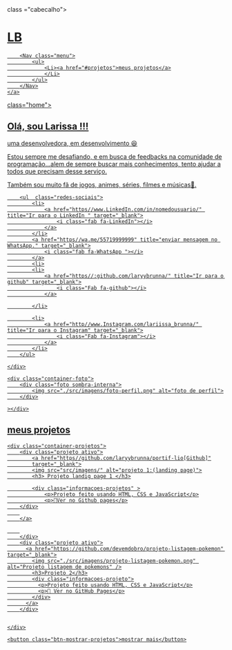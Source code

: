 <!DOCTYPE html>
<html lang="pt-BR">
<head>
<meta charset="UT-8">
<meta name="viwerpoint" content="width=device-width,initial-scale=1.0">
<title>Larissa Bruna Front end</title>

<link
    rel="stylesheet"
    href="https://cdnjs.cloudflare.com/ajax/libs/font-awesome/5.15.4/css/all.min.css"
  />

<link
    rel="stylesheet"
    href="https://cdn.jsdelivr.net/gh/devicons/devicon@v2.14.0/devicon.min.css"
  />

  <link rel="preconnect" href="https://fonts.googleapis.com" />
<link rel="preconnect" href="https://fonts.gstatic.com" crossorigin />
<link
  href="https://fonts.googleapis.com/css2?family=Poppins:ital,wght@0,100;0,200;0,300;0,400;0,500;0,600;0,700;0,800;0,900;1,100;1,200;1,300;1,400;1,500;1,600;1,700;1,800;1,900&family=Raleway:ital,wght@0,100..900;1,100..900&display=swap"
  rel="stylesheet"
  />

  <link rel="stylesheet" href="./src/css/reset.css">
  <link rel="stylesheet" href="./src/css/estilos.css">

</head>
</body>
<hearder> class ="cabecalho">
    <a href="#">
        <h1 class="logo">LB</h1>


        <Nav class="menu">
            <ul>
                <Li><a href="#projetos">meus projetos</a>
                </Li>
            </ul>
        </Nav>
    </a>
</hearder>
<section> class="home">
    <div class="informacoes">
        <h1>Olá, sou Larissa !!!</h1>
        <p>uma desenvolvedora, em desenvolvimento 😆 </p>
        <p>Estou sempre me desafiando, e em busca de feedbacks na comunidade de programação...alem de sempre buscar mais
            conhecimentos, tento ajudar a todos que precisam desse serviço.</p>
        <p>Também sou muito fã de jogos, animes, séries, filmes e músicas🖤.</p>

        <ul  class="redes-sociais">
            <li>
                <a href="https//www.LinkedIn.com/in/nomedousuario/" title="Ir para o LinkedIn " target="_blank">
                    <i class="fab fa-LinkedIn"></i>
                </a>
            </li>
            <a href="https//wa.me/55719999999" title="enviar mensagem no WhatsApp." target="_blank">
                <i class="fab fa-WhatsApp "></i>
            </a>
            <li>
            <li>
                <a href="https//:github.com/laryybrunna/" title="Ir para o github" target="_blank">
                    <i class="Fab fa-github"></i>
                </a>

            </li>

            <li>
                <a href="http//www.Instagram.com/lariissa_brunna/" title="Ir para o Instagram" target="_blank">
                    <i class="Fab fa-Instagram"></i>
                </a>
            </li>
        </ul>

    </div>

    <div class="container-foto">
        <div class="foto sombra-interna">
            <img src="./src/imagens/foto-perfil.png" alt="foto de perfil">
        </div>

    ></div>
</section>
<section class="projetos" id="projetos">
    <h2 class="titulo"> meus projetos</h2>

    <div class="container-projetos">
        <div class="projeto ativo">
            <a href="https//github.com/laryybrunna/portif-lio[Github]"
            target="_blank">
            <img src="src/imagens/" alt="projeto 1:(landing page)">
            <h3> Projeto landig page 1 </h3>

            <div class="informacoes-projetos" >
                <p>Projeto feito usando HTML, CSS e JavaScript</p>
                <p>📎Ver no Github pages</p>
        </div>
        
        </a>

        
        </div>
        <div class="projeto ativo">
          <a href="https://github.com/devemdobro/projeto-listagem-pokemon" target="_blank">
            <img src="./src/imagens/projeto-listagem-pokemon.png" alt="Projeto listagem de pokemons" />
            <h3>Projeto 2</h3>
            <div class="informacoes-projeto">
              <p>Projeto feito usando HTML, CSS e JavaScript</p>
              <p>🔗 Ver no GitHub Pages</p>
            </div>
          </a>
        </div>


    </div>

    <button class="btn-mostrar-projetos">mostrar mais</button>

</section>
</body>

</html>
